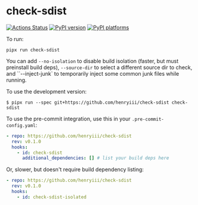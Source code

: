 # check-sdist

[![Actions Status][actions-badge]][actions-link]
[![PyPI version][pypi-version]][pypi-link]
[![PyPI platforms][pypi-platforms]][pypi-link]

<!-- prettier-ignore-start -->
[actions-badge]:            https://github.com/henryiii/check-sdist/workflows/CI/badge.svg
[actions-link]:             https://github.com/henryiii/check-sdist/actions
[pypi-link]:                https://pypi.org/project/check-sdist/
[pypi-platforms]:           https://img.shields.io/pypi/pyversions/check-sdist
[pypi-version]:             https://img.shields.io/pypi/v/check-sdist

<!-- prettier-ignore-end -->

To run:

```console
pipx run check-sdist
```

You can add `--no-isolation` to disable build isolation (faster, but must
preinstall build deps), `--source-dir` to select a different source dir to
check, and ``--inject-junk` to temporarily inject some common junk files while
running.

To use the development version:

```console
$ pipx run --spec git+https://github.com/henryiii/check-sdist check-sdist
```

To use the pre-commit integration, use this in your `.pre-commit-config.yaml`:

```yaml
- repo: https://github.com/henryiii/check-sdist
  rev: v0.1.0
  hooks:
    - id: check-sdist
      additional_dependencies: [] # list your build deps here
```

Or, slower, but doesn't require build dependency listing:

```yaml
- repo: https://github.com/henryiii/check-sdist
  rev: v0.1.0
  hooks:
    - id: check-sdist-isolated
```
